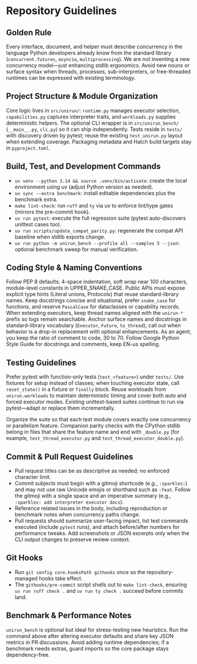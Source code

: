 # Repository Guidelines

## Golden Rule
Every interface, document, and helper must describe concurrency in the language
Python developers already know from the standard library (`concurrent.futures`,
`asyncio`, `multiprocessing`). We are not inventing a new concurrency model—just
enhancing stdlib ergonomics. Avoid new nouns or surface syntax when threads,
processes, sub-interpreters, or free-threaded runtimes can be expressed with
existing terminology.

## Project Structure & Module Organization
Core logic lives in `src/unirun/`: `runtime.py` manages executor selection, `capabilities.py` captures interpreter traits, and `workloads.py` supplies deterministic helpers. The optional CLI wrapper is in `src/unirun_bench/` (`__main__.py`, `cli.py`) so it can ship independently. Tests reside in `tests/` with discovery driven by pytest; reuse the existing `test_unirun.py` layout when extending coverage. Packaging metadata and Hatch build targets stay in `pyproject.toml`.

## Build, Test, and Development Commands
- `uv venv --python 3.14 && source .venv/bin/activate`: create the local environment using uv (adjust Python version as needed).
- `uv sync --extra benchmark`: install editable dependencies plus the benchmark extra.
- `make lint-check`: run `ruff` and `ty` via uv to enforce lint/type gates (mirrors the pre-commit hook).
- `uv run pytest`: execute the full regression suite (pytest auto-discovers unittest cases too).
- `uv run scripts/update_compat_parity.py`: regenerate the compat API baseline when stdlib exports change.
- `uv run python -m unirun_bench --profile all --samples 5 --json`: optional benchmark sweep for manual verification.

## Coding Style & Naming Conventions
Follow PEP 8 defaults: 4-space indentation, soft wrap near 100 characters, module-level constants in UPPER_SNAKE_CASE. Public APIs must expose explicit type hints (Literal unions, Protocols) that reuse standard-library names. Keep docstrings concise and situational, prefer `snake_case` for functions, and reserve `PascalCase` for dataclasses or capability records. When extending executors, keep thread names aligned with the `unirun-*` prefix so logs remain searchable. Anchor surface names and docstrings in standard-library vocabulary (`Executor`, `Future`, `to_thread`); call out when behavior is a drop-in replacement with optional enhancements.
As an agent, you keep the ratio of comment to code, 30 to 70. Follow Google Python Style Guide for docstrings and comments, keep EN-us spelling.

## Testing Guidelines
Prefer pytest with function-only tests (`test_<feature>`) under `tests/`. Use fixtures for setup instead of classes; when touching executor state, call `reset_state()` in a fixture or `finally` block. Reuse workloads from `unirun.workloads` to maintain deterministic timing and cover both auto and forced executor modes. Existing unittest-based suites continue to run via pytest—adapt or replace them incrementally.

Organize the suite so that each test module covers exactly one concurrency or parallelism feature. Companion parity checks with the CPython stdlib belong in files that share the feature name and end with `_double.py` (for example, `test_thread_executor.py` and `test_thread_executor_double.py`).

## Commit & Pull Request Guidelines
- Pull request titles can be as descriptive as needed; no enforced character limit.
- Commit subjects must begin with a gitmoji shortcode (e.g., `:sparkles:`) and may not use raw Unicode emojis or shorthand such as `:feat`. Follow the gitmoji with a single space and an imperative summary (e.g., `:sparkles: add interpreter executor docs`).
- Reference related issues in the body, including reproduction or benchmark notes when concurrency paths change.
- Pull requests should summarize user-facing impact, list test commands executed (include `pytest` runs), and attach before/after numbers for performance tweaks. Add screenshots or JSON excerpts only when the CLI output changes to preserve review context.

## Git Hooks
- Run `git config core.hooksPath githooks` once so the repository-managed hooks take effect.
- The `githooks/pre-commit` script shells out to `make lint-check`, ensuring `uv run ruff check .` and `uv run ty check .` succeed before commits land.

## Benchmark & Performance Notes
`unirun_bench` is optional but ideal for stress-testing new heuristics. Run the command above after altering executor defaults and share key JSON metrics in PR discussions. Avoid adding runtime dependencies; if a benchmark needs extras, guard imports so the core package stays dependency-free.

